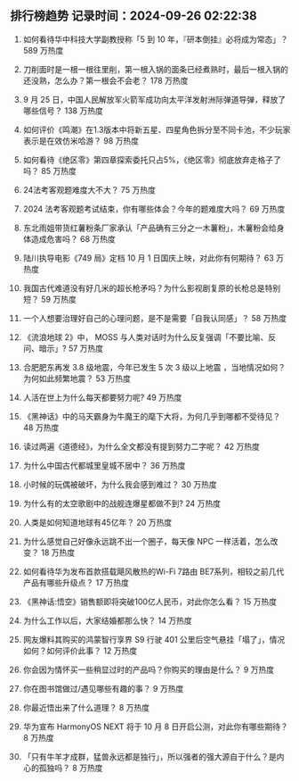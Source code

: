 
## 排行榜趋势 记录时间：2024-09-26 02:22:38
  
  1. 如何看待华中科技大学副教授称「5 到 10 年，『研本倒挂』必将成为常态」？ 589 万热度
    
  2. 刀削面时是一根一根往里削，第一根入锅的面条已经煮熟时，最后一根入锅的还没熟，怎么办？第一根会不会老？ 178 万热度
    
  3. 9 月 25 日，中国人民解放军火箭军成功向太平洋发射洲际弹道导弹，释放了哪些信号？ 138 万热度
    
  4. 如何评价《鸣潮》在1.3版本中将新五星、四星角色拆分至不同卡池，不少玩家表示是在效仿米哈游？ 98 万热度
    
  5. 如何看待《绝区零》第四章探索委托只占5%，《绝区零》彻底放弃走格子了吗？ 85 万热度
    
  6. 24法考客观题难度大不大？ 75 万热度
    
  7. 2024 法考客观题考试结束，你有哪些体会？今年的题难度大吗？ 69 万热度
    
  8. 东北雨姐带货红薯粉条厂家承认「产品确有三分之一木薯粉」，木薯粉会给身体造成危害吗？ 68 万热度
    
  9. 陆川执导电影《749 局》定档 10 月 1 日国庆上映，对此你有何期待？ 63 万热度
    
  10. 我国古代难道没有好几米的超长枪矛吗？为什么影视剧复原的长枪总是特别短？ 59 万热度
    
  11. 一个人想要治理好自己的心理问题，是不是需要「自我认同感」？ 58 万热度
    
  12. 《流浪地球 2》中， MOSS 与人类对话时为什么反复强调「不要比喻、反问、暗示」? 57 万热度
    
  13. 合肥肥东再发 3.8 级地震，今年已发生 5 次 3 级以上地震 ，当地情况如何？为何如此频繁地震？ 53 万热度
    
  14. 人活在世上为什么每天都要努力呢? 49 万热度
    
  15. 《黑神话》中的马天霸身为牛魔王的麾下大将，为何几乎到哪都不受待见？ 48 万热度
    
  16. 读过两遍《道德经》，为什么全文都没有提到努力二字呢？ 42 万热度
    
  17. 为什么中国古代都城里皇城不居中？ 36 万热度
    
  18. 小时候的玩偶被破坏，为什么我会感到难过？ 30 万热度
    
  19. 为什么有的太空歌剧中的战舰连爆星都做不到? 24 万热度
    
  20. 人类是如何知道地球有45亿年？ 20 万热度
    
  21. 为什么感觉自己好像永远跳不出一个圈子，每天像 NPC 一样活着，怎么改变？ 18 万热度
    
  22. 如何看待华为发布首款搭载飓风散热的Wi-Fi 7路由 BE7系列，相较之前几代产品有哪些升级点？ 17 万热度
    
  23. 《黑神话:悟空》销售额即将突破100亿人民币，对此你怎么看？ 15 万热度
    
  24. 为什么工作以后，大家结婚都那么快？ 14 万热度
    
  25. 网友爆料其购买的鸿蒙智行享界 S9 行驶 401 公里后空气悬挂「塌了」，情况如何？如何评价此事？ 12 万热度
    
  26. 你会因为情怀买一些稍显过时的产品吗？你购买的理由是什么？ 9 万热度
    
  27. 你在图书馆做过/遇见哪些有趣的事？ 9 万热度
    
  28. 你最近悟出来了什么道理？ 8 万热度
    
  29. 华为宣布 HarmonyOS NEXT 将于 10 月 8 日开启公测，对此你有哪些期待？ 8 万热度
    
  30. 「只有牛羊才成群，猛兽永远都是独行」，所以强者的强大源自于什么？是内心的孤独吗？ 8 万热度
    